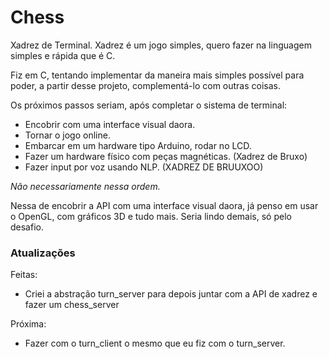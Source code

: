 # Chess

Xadrez de Terminal. Xadrez é um jogo simples, quero fazer na linguagem simples e rápida que é C.

Fiz em C, tentando implementar da maneira mais simples possível
para poder, a partir desse projeto, complementá-lo com outras
coisas.

Os próximos passos seriam, após completar o sistema de terminal:
  - Encobrir com uma interface visual daora.
  - Tornar o jogo online.
  - Embarcar em um hardware tipo Arduino, rodar no LCD.
  - Fazer um hardware físico com peças magnéticas. (Xadrez de Bruxo)
  - Fazer input por voz usando NLP. (XADREZ DE BRUUXOO)

_Não necessariamente nessa ordem._

Nessa de encobrir a API com uma interface visual daora, já penso em
usar o OpenGL, com gráficos 3D e tudo mais. Seria lindo demais, só
pelo desafio.


### Atualizações

Feitas:
 * Criei a abstração turn\_server para depois juntar com a API de xadrez e fazer um chess\_server

Próxima:
 * Fazer com o turn\_client o mesmo que eu fiz com o turn\_server.

